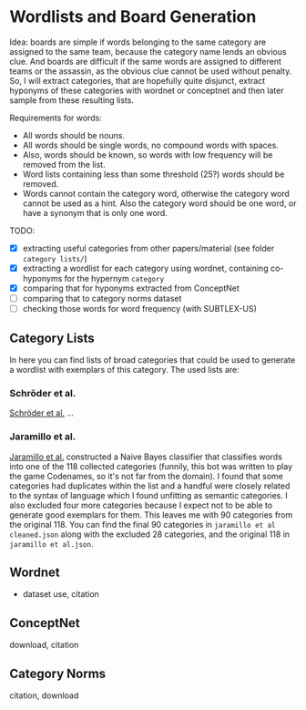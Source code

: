 # Wordlists and Board Generation

Idea: boards are simple if words belonging to the same category are assigned to the same team, because the category name lends an obvious clue. And boards are difficult if the same words are assigned to different teams or the assassin, as the obvious clue cannot be used without penalty. So, I will extract categories, that are hopefully quite disjunct, extract hyponyms of these categories with wordnet or conceptnet and then later sample from these resulting lists. 

Requirements for words:
- All words should be nouns.
- All words should be single words, no compound words with spaces.
- Also, words should be known, so words with low frequency will be removed from the list.
- Word lists containing less than some threshold (25?) words should be removed.
- Words cannot contain the category word, otherwise the category word cannot be used as a hint. Also the category word should be one word, or have a synonym that is only one word.

TODO:

- [x] extracting useful categories from other papers/material (see folder `category lists/`)
- [x] extracting a wordlist for each category using wordnet, containing co-hyponyms for the hypernym `category`
- [x] comparing that for hyponyms extracted from ConceptNet
- [ ] comparing that to category norms dataset
- [ ] checking those words for word frequency (with SUBTLEX-US) 

## Category Lists
In here you can find lists of broad categories that could be used to generate a wordlist with exemplars of this category. The used lists are:

### Schröder et al.
[Schröder et al.](https://link.springer.com/article/10.3758/s13428-011-0164-y) ...

### Jaramillo et al.
[Jaramillo et al.](https://ojs.aaai.org/index.php/AIIDE/article/view/7435) constructed a Naive Bayes classifier that classifies words into one of the 118 collected categories (funnily, this bot was written to play the game Codenames, so it's not far from the domain). I found that some categories had duplicates within the list and a handful were closely related to the syntax of language which I found unfitting as semantic categories. I also excluded four more categories because I expect not to be able to generate good exemplars for them. This leaves me with 90 categories from the original 118. You can find the final 90 categories in `jaramillo et al cleaned.json` along with the excluded 28 categories, and the original 118 in `jaramillo et al.json`.

## Wordnet
- dataset use, citation

## ConceptNet
download, citation

## Category Norms
citation, download
